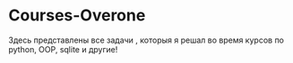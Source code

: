 # Courses-Overone
Здесь представлены все задачи , которыя я решал во время курсов по python, OOP, sqlite  и другие!

